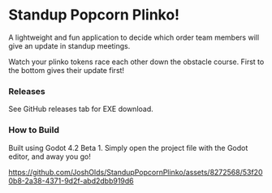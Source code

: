 # Standup Popcorn Plinko!

A lightweight and fun application to decide which order team members will give an update in standup meetings.

Watch your plinko tokens race each other down the obstacle course. First to the bottom gives their update first!

### Releases
See GitHub releases tab for EXE download.

### How to Build
Built using Godot 4.2 Beta 1. Simply open the project file with the Godot editor, and away you go!




https://github.com/JoshOlds/StandupPopcornPlinko/assets/8272568/53f200b8-2a38-4371-9d2f-abd2dbb919d6


